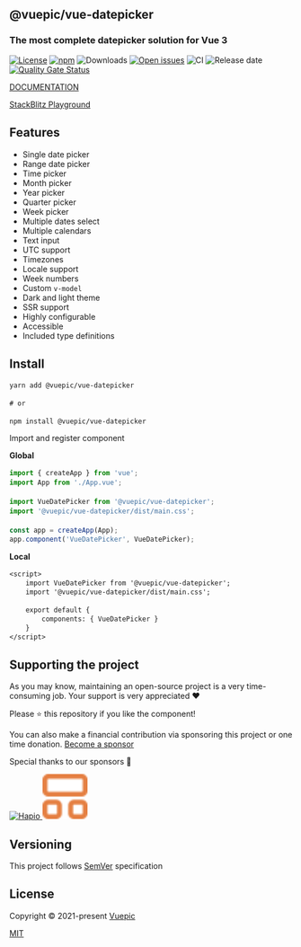 ## @vuepic/vue-datepicker


### The most complete datepicker solution for Vue 3

[![License](https://img.shields.io/npm/l/@vuepic/vue-datepicker)](https://github.com/Vuepic/vue-datepicker/blob/main/LICENSE) [![npm](https://img.shields.io/npm/v/@vuepic/vue-datepicker)](https://www.npmjs.com/package/@vuepic/vue-datepicker) ![Downloads](https://img.shields.io/npm/dm/@vuepic/vue-datepicker) [![Open issues](https://img.shields.io/github/issues-raw/Vuepic/vue-datepicker)](https://github.com/Vuepic/vue-datepicker/issues) ![CI](https://img.shields.io/github/actions/workflow/status/Vuepic/vue-datepicker/node.js.yml?branch=main&label=CI) ![Release date](https://img.shields.io/github/release-date/Vuepic/vue-datepicker)
[![Quality Gate Status](https://sonarcloud.io/api/project_badges/measure?project=Vuepic_vue-datepicker&metric=alert_status)](https://sonarcloud.io/summary/new_code?id=Vuepic_vue-datepicker)




[DOCUMENTATION](https://vue3datepicker.com/)


[StackBlitz Playground](https://stackblitz.com/edit/vuepic-vue-datepicker?file=src%2Fcomponents%2FPlayground.vue)

## Features

- Single date picker
- Range date picker
- Time picker
- Month picker
- Year picker
- Quarter picker
- Week picker
- Multiple dates select
- Multiple calendars
- Text input
- UTC support
- Timezones
- Locale support
- Week numbers
- Custom `v-model`
- Dark and light theme
- SSR support
- Highly configurable
- Accessible
- Included type definitions

## Install

```shell
yarn add @vuepic/vue-datepicker

# or

npm install @vuepic/vue-datepicker
```

Import and register component

**Global**

```js
import { createApp } from 'vue';
import App from './App.vue';

import VueDatePicker from '@vuepic/vue-datepicker';
import '@vuepic/vue-datepicker/dist/main.css';

const app = createApp(App);
app.component('VueDatePicker', VueDatePicker);
```

**Local**

```vue
<script>
    import VueDatePicker from '@vuepic/vue-datepicker';
    import '@vuepic/vue-datepicker/dist/main.css';
    
    export default {
        components: { VueDatePicker }
    }
</script>
```

## Supporting the project

As you may know, maintaining an open-source project is a very time-consuming job. Your support is very appreciated ❤️

Please ⭐️ this repository if you like the component!

You can also make a financial contribution via sponsoring this project or one time donation. [Become a sponsor](https://github.com/sponsors/Vuepic)

Special thanks to our sponsors 🙏

<a href="https://hapio.io/" target="_blank">
    <img src="https://avatars.githubusercontent.com/u/99868704?s=200&v=4" width="80" alt="Hapio">
</a>

<a href="https://datagridvue.com/" target="_blank">
    <img src="https://raw.githubusercontent.com/nruffing/data-grid-vue/049baf296f814e3b03faf48632a7508305e14ffc/vuepress/.vuepress/public/favicon.svg" width="80" alt="Data Grid Vue
">
</a>

## Versioning

This project follows [SemVer](https://semver.org) specification

## License

Copyright © 2021-present [Vuepic](https://github.com/Vuepic)

[MIT](https://github.com/Vuepic/vue-datepicker/blob/master/LICENSE)
